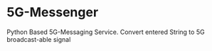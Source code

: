 # 5G-Messenger
Python Based 5G-Messaging Service. Convert entered String to 5G broadcast-able signal 
